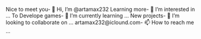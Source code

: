 Nice to meet you- 👋 Hi, I’m @artamax232
Learning more- 👀 I’m interested in ...
To Develope games- 🌱 I’m currently learning ...
New projects- 💞️ I’m looking to collaborate on ...
artamax232@iclound.com- 📫 How to reach me ...

<!---
artamax232/artamax232 is a ✨ special ✨ repository because its `README.md` (this file) appears on your GitHub profile.
You can click the Preview link to take a look at your changes.
--->
